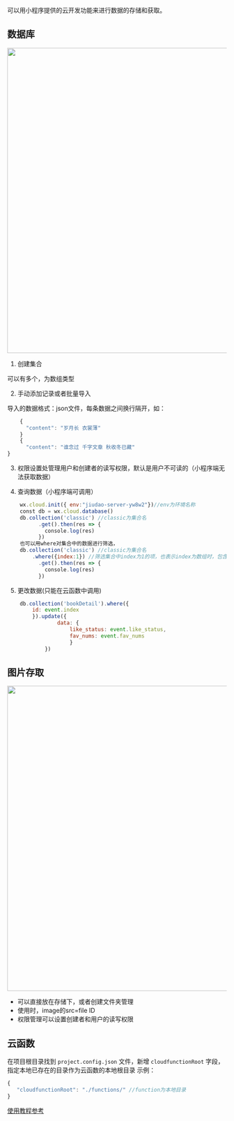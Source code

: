 
可以用小程序提供的云开发功能来进行数据的存储和获取。 

## 数据库

<img src="/articles/weixin_miniprogram/database.png" width="700px" />	

1. 创建集合

可以有多个，为数组类型

2. 手动添加记录或者批量导入

导入的数据格式：json文件，每条数据之间换行隔开，如：
```js
	{
	  "content": "岁月长 衣裳薄"
	}
	{
	  "content": "谁念过 千字文章 秋收冬已藏"
}
```

3. 权限设置处管理用户和创建者的读写权限，默认是用户不可读的（小程序端无法获取数据）

4. 查询数据（小程序端可调用）
```js
	wx.cloud.init({ env:"jiudao-server-yw8w2"})//env为环境名称
	const db = wx.cloud.database()
	db.collection('classic') //classic为集合名
	      .get().then(res => {
	        console.log(res)
	      }) 
	也可以用where对集合中的数据进行筛选，
	db.collection('classic') //classic为集合名
		.where({index:1}) //筛选集合中index为1的项，也表示index为数组时，包含20这一项
	      .get().then(res => {
	        console.log(res)
	      }) 
```

5. 更改数据(只能在云函数中调用)
```js
	db.collection('bookDetail').where({
		id: event.index
		}).update({
				data: {
					like_status: event.like_status,
					fav_nums: event.fav_nums
					}
			})
```

## 图片存取

<img src="/articles/weixin_miniprogram/cloud_image.png" width="700px" />

- 可以直接放在存储下，或者创建文件夹管理
- 使用时，image的src=file ID
- 权限管理可以设置创建者和用户的读写权限


## 云函数

在项目根目录找到 ```project.config.json``` 文件，新增 ```cloudfunctionRoot``` 字段，指定本地已存在的目录作为云函数的本地根目录
示例：
```js
{
   "cloudfunctionRoot": "./functions/" //function为本地目录
}
```
[使用教程参考](https://blog.csdn.net/qq_32117641/article/details/82879604)
